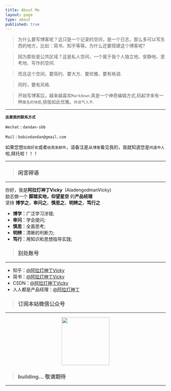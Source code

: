 ```yaml
---
title: About Me
layout: page
type: about
published: true
---
```


> 为什么要写博客呢？这只是一个记录的空间，是一个日志，那么多可以写东西的地方，比如：简书、知乎等等。为什么还要搭建这个博客呢? 

> 因为那些是公共区域？这是私人空间，一个属于我个人独立地、安静地、思考地、写作的空间. 

> 而且这个空间，要简约、要大方、要优雅、要有格调. 

> 同时，要有风格. 

> 开始写博客后，越来越喜欢`Markdown`.真是一个神奇编辑方式,码起字来有一种`莫名的快感`,排版如此优雅。`你说气人不`.

---

**`这是我的联系方式`**

`Wechat` : `dandan-sbb`

`Mail` : `bobindandan@gmail.com`

如果您想`加我好友`或者`给我发邮件`，请备注是从`博客`看见我的，我就知道您是`同道中人`啦,拜托啦！！！

---

> ### 闲言碎语
---

你好，我是**阿拉灯神丁Vicky**&nbsp;&nbsp;(AladengodmanVicky)  
励志做一个&nbsp;**脚踏实地，仰望星空**&nbsp;的**产品经理**  
坚持 **博学之**，**审问之**，**慎思之**，**明辨之**，**笃行之**  

* **博学**：广泛学习涉猎;
* **审问**：学会提问;
* **慎思**：全面思考;
* **明辨**：清晰的判断力;
* **笃行**：用知识和思想指导实践; 


> ### 别处账号
---

* 知乎：[@阿拉灯神丁Vicky](https://www.zhihu.com/people/AladengodmanVicky/activities)
* 简书：[@阿拉灯神丁Vicky](https://www.jianshu.com/u/d35797a7d500)
* CSDN：[@阿拉灯神丁Vicky](https://blog.csdn.net/weixin_36105362)
* 人人都是产品经理：[@阿拉灯神丁](http://www.woshipm.com/u/681134)


> ### 订阅本站微信公众号
---

<div align="center"><img width="150" height="150" src="https://www.bobinsun.cn/assets/images/WeChat-logo.jpg"/></div>


> ### building... 敬请期待
---
